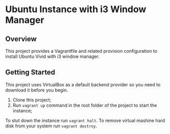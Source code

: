 # Ubuntu Instance with i3 Window Manager

## Overview
This project provides a Vagrantfile and related provision configuration to install Ubuntu Vivid with i3 window manager.

## Getting Started
This project uses VirtualBox as a default backend provider so you need to download it before you begin.
1. Clone this project;
2. Run `vagrant up` command in the root folder of the project to start the instance;

To stut down the instance run `vagrant halt`. To remove virtual mashine hard disk from your system run `vagrant destroy`.


